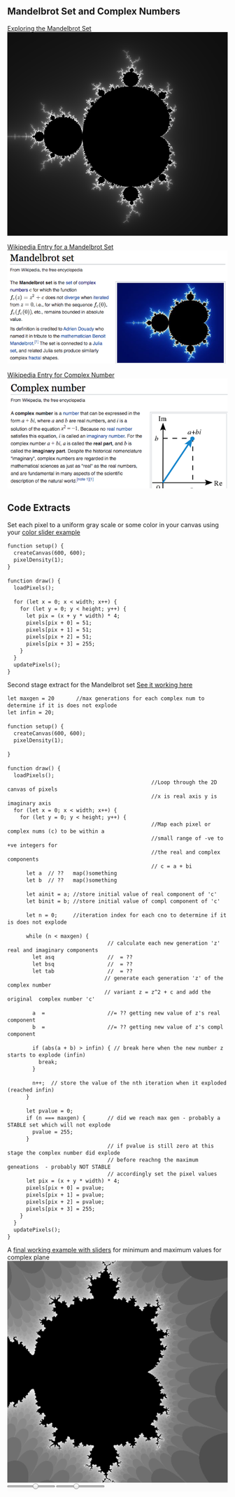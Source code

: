 ## Mandelbrot Set and Complex Numbers
[Exploring the Mandelbrot Set](http://math.hws.edu/eck/js/mandelbrot/MB.html)
![alt text](./embset.png)

[Wikipedia Entry for a Mandelbrot Set](https://en.wikipedia.org/wiki/Mandelbrot_set)
![alt text](./mbrotset.png)

[Wikipedia Entry for Complex Number](https://en.wikipedia.org/wiki/Complex_number)
![alt text](./complexnum.png)

## Code Extracts
Set each pixel to a uniform gray scale or some color in your canvas
using  your [color slider example](../../week12/code/colorSlider)
````
function setup() {
  createCanvas(600, 600);
  pixelDensity(1);
}

function draw() {
  loadPixels();
  
  for (let x = 0; x < width; x++) {
    for (let y = 0; y < height; y++) {
      let pix = (x + y * width) * 4;
      pixels[pix + 0] = 51;
      pixels[pix + 1] = 51;
      pixels[pix + 2] = 51;
      pixels[pix + 3] = 255;
    }
  }
  updatePixels();  
}
````

Second stage extract for the Mandelbrot set [See it working here](../code/mbset_v2)
````
let maxgen = 20       //max generations for each complex num to determine if it is does not explode
let infin = 20;

function setup() {
  createCanvas(600, 600);
  pixelDensity(1);

}

function draw() {
  loadPixels();
                                              //Loop through the 2D canvas of pixels
                                              //x is real axis y is imaginary axis
  for (let x = 0; x < width; x++) {
    for (let y = 0; y < height; y++) {
                                              //Map each pixel or complex nums (c) to be within a 
                                              //small range of -ve to +ve integers for 
                                              //the real and complex components
                                              // c = a + bi
      let a  // ??   map()something
      let b  // ??   map()something
                                              
      let ainit = a; //store initial value of real component of 'c' 
      let binit = b; //store initial value of compl component of 'c'

      let n = 0;     //iteration index for each cno to determine if it is does not explode

      while (n < maxgen) {      
                                // calculate each new generation 'z' real and imaginary components
        let asq                 //  = ??
        let bsq                 //  = ??
        let tab                 //  = ??
                               // generate each generation 'z' of the complex number 
                               // variant z = z^2 + c and add the original  complex number 'c'
        
        a  =                    //= ?? getting new value of z's real component
        b  =                    //= ?? getting new value of z's compl component

        if (abs(a + b) > infin) { // break here when the new number z starts to explode (infin)
          break;
        }

        n++;  // store the value of the nth iteration when it exploded (reached infin) 
      }

      let pvalue = 0;
      if (n === maxgen) {       // did we reach max gen - probably a STABLE set which will not explode
        pvalue = 255;
      }
                                // if pvalue is still zero at this stage the complex number did explode 
                                // before reachng the maximum geneations  - probably NOT STABLE
                                // accordingly set the pixel values
      let pix = (x + y * width) * 4;
      pixels[pix + 0] = pvalue;
      pixels[pix + 1] = pvalue;
      pixels[pix + 2] = pvalue;
      pixels[pix + 3] = 255;
    }
  }
  updatePixels();  
}
```` 

A [final working example with sliders](../code/mbset_v5) for minimum and maximum values for complex plane
![alt text](mbset_v5.png)
